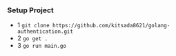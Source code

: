 ### Setup Project
- 1 `git clone https://github.com/kitsada8621/golang-authentication.git`
- 2 `go get .`
- 3 `go run main.go`